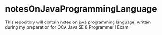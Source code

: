 # notesOnJavaProgrammingLanguage

This repository will contain notes on java programming language, written during my preparation for OCA Java SE 8 Programmer I Exam.
